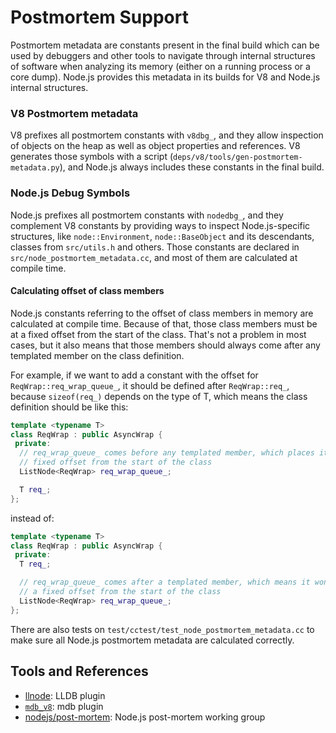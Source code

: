 # Postmortem Support

Postmortem metadata are constants present in the final build which can be used
by debuggers and other tools to navigate through internal structures of software
when analyzing its memory (either on a running process or a core dump). Node.js
provides this metadata in its builds for V8 and Node.js internal structures.


### V8 Postmortem metadata

V8 prefixes all postmortem constants with `v8dbg_`, and they allow inspection of
objects on the heap as well as object properties and references. V8 generates
those symbols with a script (`deps/v8/tools/gen-postmortem-metadata.py`), and
Node.js always includes these constants in the final build.

### Node.js Debug Symbols

Node.js prefixes all postmortem constants with `nodedbg_`, and they complement
V8 constants by providing ways to inspect Node.js-specific structures, like
`node::Environment`, `node::BaseObject` and its descendants, classes from
`src/utils.h` and others. Those constants are declared in
`src/node_postmortem_metadata.cc`, and most of them are calculated at compile
time.

#### Calculating offset of class members

Node.js constants referring to the offset of class members in memory
are calculated at compile time.
Because of that, those class members must be at a fixed offset
from the start of the class. That's not a problem in most cases, but it also
means that those members should always come after any templated member on the
class definition.

For example, if we want to add a constant with the offset for
`ReqWrap::req_wrap_queue_`, it should be defined after `ReqWrap::req_`, because
`sizeof(req_)` depends on the type of T, which means the class definition should
be like this:

```c++
template <typename T>
class ReqWrap : public AsyncWrap {
 private:
  // req_wrap_queue_ comes before any templated member, which places it in a
  // fixed offset from the start of the class
  ListNode<ReqWrap> req_wrap_queue_;

  T req_;
};
```

instead of:

```c++
template <typename T>
class ReqWrap : public AsyncWrap {
 private:
  T req_;

  // req_wrap_queue_ comes after a templated member, which means it won't be in
  // a fixed offset from the start of the class
  ListNode<ReqWrap> req_wrap_queue_;
};
```

There are also tests on `test/cctest/test_node_postmortem_metadata.cc` to make
sure all Node.js postmortem metadata are calculated correctly.

## Tools and References

* [llnode](https://github.com/nodejs/llnode): LLDB plugin
* [`mdb_v8`](https://github.com/joyent/mdb_v8): mdb plugin
* [nodejs/post-mortem](https://github.com/nodejs/post-mortem): Node.js
post-mortem working group
